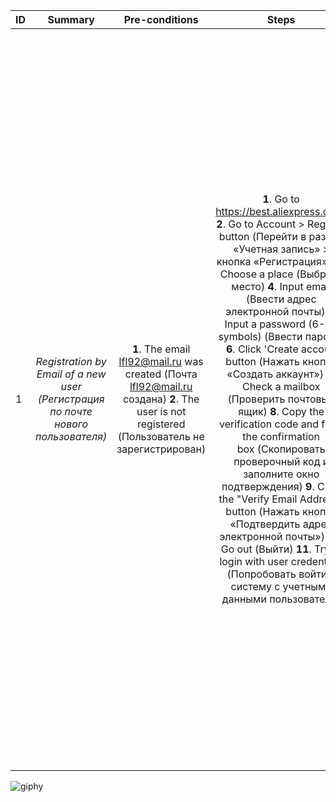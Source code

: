 ID | Summary | Pre-conditions | Steps | Expected results
:--|:-------:|:--------------:|:-----:|-----------------:
1 | *Registration by Email of a new user (Регистрация по почте нового пользователя)* | **1**.  The email lfl92@mail.ru was created (Почта lfl92@mail.ru создана)    **2**. The user is not registered (Пользователь не зарегистрирован) | **1**. Go to https://best.aliexpress.com/   **2**. Go to Account > Register button (Перейти в раздел «Учетная запись» > кнопка «Регистрация».)   **3**. Choose a place (Выбрать место)    **4**. Input email (Ввести адрес электронной почты)  **5**. Input a password (6-20 symbols) (Ввести пароль)   **6**. Click 'Create accout' button (Нажать кнопку «Создать аккаунт»)    **7**. Check a mailbox (Проверить почтовый ящик)     **8**. Copy the verification code and fill in the confirmation box (Скопировать проверочный код и заполните окно подтверждения) **9**. Click the "Verify Email Address" button (Нажать кнопку «Подтвердить адрес электронной почты»)     **10**. Go out (Выйти)   **11**. Try to login with user credentials (Попробовать войти в систему с учетными данными пользователя) |   **1**. The Main page is open (Главная страница открыта)  **2**. The registration window is opened (Окно регистрации открыто)  **3**. The list opens. User selects a location (Открывается список. Пользователь выбирает место)     **4**. Email is displayed, no error message (Почта отображается, нет сообщения об ошибке)    **5**. The password is displayed, there is no error message. (Пароль отображается, сообщения об ошибке нет)  **6**. The verification window is dispalyed. The 'Verify Email' button (Отображается окно проверки. Кнопка «Подтвердить адрес электронной почты»)  **7**. The verification code was received (Код подтверждения получен)    **8**. Confirm button is active (Кнопка подтвердить активна)     **9**. User registered (Пользователь зарегистрирован)    **10**. User logged out (Пользователь вышел из системы)  **11**. User logged in (Пользователь вошел в систему) |
  

![giphy](https://github.com/VladislavBroPiton/Test-Case/assets/132227845/00cf9420-8e4d-4288-86c6-a8015fdf0dfe)
  
